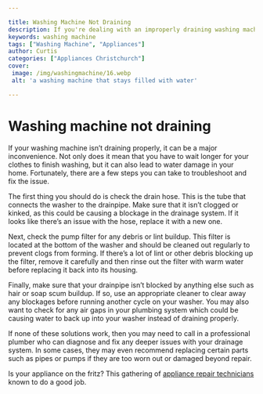 ```yaml
---

title: Washing Machine Not Draining
description: If you're dealing with an improperly draining washing machine, read this post for troubleshooting tips and instructions on how to fix the issue quickly and easily - no plumbing experience necessary!
keywords: washing machine
tags: ["Washing Machine", "Appliances"]
author: Curtis
categories: ["Appliances Christchurch"]
cover: 
 image: /img/washingmachine/16.webp
 alt: 'a washing machine that stays filled with water'

---
```


# Washing machine not draining

If your washing machine isn’t draining properly, it can be a major inconvenience. Not only does it mean that you have to wait longer for your clothes to finish washing, but it can also lead to water damage in your home. Fortunately, there are a few steps you can take to troubleshoot and fix the issue.

The first thing you should do is check the drain hose. This is the tube that connects the washer to the drainpipe. Make sure that it isn’t clogged or kinked, as this could be causing a blockage in the drainage system. If it looks like there’s an issue with the hose, replace it with a new one.

Next, check the pump filter for any debris or lint buildup. This filter is located at the bottom of the washer and should be cleaned out regularly to prevent clogs from forming. If there’s a lot of lint or other debris blocking up the filter, remove it carefully and then rinse out the filter with warm water before replacing it back into its housing.

Finally, make sure that your drainpipe isn’t blocked by anything else such as hair or soap scum buildup. If so, use an appropriate cleaner to clear away any blockages before running another cycle on your washer. You may also want to check for any air gaps in your plumbing system which could be causing water to back up into your washer instead of draining properly.

If none of these solutions work, then you may need to call in a professional plumber who can diagnose and fix any deeper issues with your drainage system. In some cases, they may even recommend replacing certain parts such as pipes or pumps if they are too worn out or damaged beyond repair.

Is your appliance on the fritz? This gathering of <a href="/pages/appliance-repair-technicians/">appliance repair technicians</a> known to do a good job.